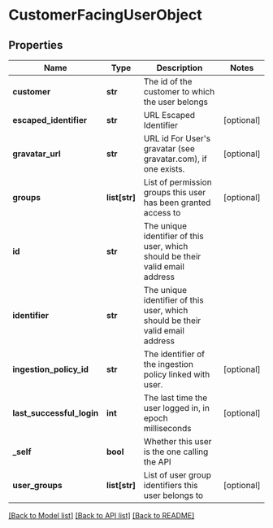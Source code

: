 # CustomerFacingUserObject

## Properties
Name | Type | Description | Notes
------------ | ------------- | ------------- | -------------
**customer** | **str** | The id of the customer to which the user belongs | 
**escaped_identifier** | **str** | URL Escaped Identifier | [optional] 
**gravatar_url** | **str** | URL id For User&#39;s gravatar (see gravatar.com), if one exists. | [optional] 
**groups** | **list[str]** | List of permission groups this user has been granted access to | [optional] 
**id** | **str** | The unique identifier of this user, which should be their valid email address | 
**identifier** | **str** | The unique identifier of this user, which should be their valid email address | 
**ingestion_policy_id** | **str** | The identifier of the ingestion policy linked with user. | [optional] 
**last_successful_login** | **int** | The last time the user logged in, in epoch milliseconds | [optional] 
**_self** | **bool** | Whether this user is the one calling the API | 
**user_groups** | **list[str]** | List of user group identifiers this user belongs to | [optional] 

[[Back to Model list]](../README.md#documentation-for-models) [[Back to API list]](../README.md#documentation-for-api-endpoints) [[Back to README]](../README.md)


